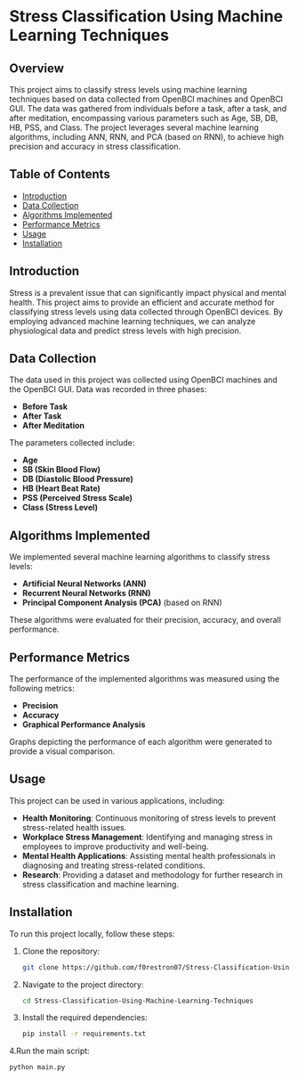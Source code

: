 # Stress Classification Using Machine Learning Techniques

## Overview
This project aims to classify stress levels using machine learning techniques based on data collected from OpenBCI machines and OpenBCI GUI. The data was gathered from individuals before a task, after a task, and after meditation, encompassing various parameters such as Age, SB, DB, HB, PSS, and Class. The project leverages several machine learning algorithms, including ANN, RNN, and PCA (based on RNN), to achieve high precision and accuracy in stress classification.

## Table of Contents
- [Introduction](#introduction)
- [Data Collection](#data-collection)
- [Algorithms Implemented](#algorithms-implemented)
- [Performance Metrics](#performance-metrics)
- [Usage](#usage)
- [Installation](#installation)


## Introduction
Stress is a prevalent issue that can significantly impact physical and mental health. This project aims to provide an efficient and accurate method for classifying stress levels using data collected through OpenBCI devices. By employing advanced machine learning techniques, we can analyze physiological data and predict stress levels with high precision.

## Data Collection
The data used in this project was collected using OpenBCI machines and the OpenBCI GUI. Data was recorded in three phases:
- **Before Task**
- **After Task**
- **After Meditation**

The parameters collected include:
- **Age**
- **SB (Skin Blood Flow)**
- **DB (Diastolic Blood Pressure)**
- **HB (Heart Beat Rate)**
- **PSS (Perceived Stress Scale)**
- **Class (Stress Level)**

## Algorithms Implemented
We implemented several machine learning algorithms to classify stress levels:
- **Artificial Neural Networks (ANN)**
- **Recurrent Neural Networks (RNN)**
- **Principal Component Analysis (PCA)** (based on RNN)

These algorithms were evaluated for their precision, accuracy, and overall performance.

## Performance Metrics
The performance of the implemented algorithms was measured using the following metrics:
- **Precision**
- **Accuracy**
- **Graphical Performance Analysis**

Graphs depicting the performance of each algorithm were generated to provide a visual comparison.

## Usage
This project can be used in various applications, including:
- **Health Monitoring**: Continuous monitoring of stress levels to prevent stress-related health issues.
- **Workplace Stress Management**: Identifying and managing stress in employees to improve productivity and well-being.
- **Mental Health Applications**: Assisting mental health professionals in diagnosing and treating stress-related conditions.
- **Research**: Providing a dataset and methodology for further research in stress classification and machine learning.

## Installation
To run this project locally, follow these steps:

1. Clone the repository:
   ```sh
   git clone https://github.com/f0restron07/Stress-Classification-Using-Machine-Learning-Techniques.git
2. Navigate to the project directory:
   ```sh
   cd Stress-Classification-Using-Machine-Learning-Techniques
3. Install the required dependencies:
   ```sh
   pip install -r requirements.txt
4.Run the main script:
  ```sh
  python main.py
